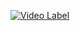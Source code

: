 [![Video Label](http://img.youtube.com/vi/-PMbe7phX4o/0.jpg)]([https://youtu.be/-PMbe7phX4o](https://youtu.be/-PMbe7phX4o?si=mkc55J4NkESidsl_))
